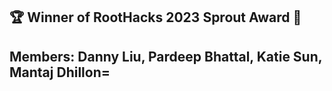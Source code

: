 <h2>🏆 Winner of RootHacks 2023 Sprout Award 🌱   <h2>
Members: Danny Liu, Pardeep Bhattal, Katie Sun, Mantaj Dhillon=
